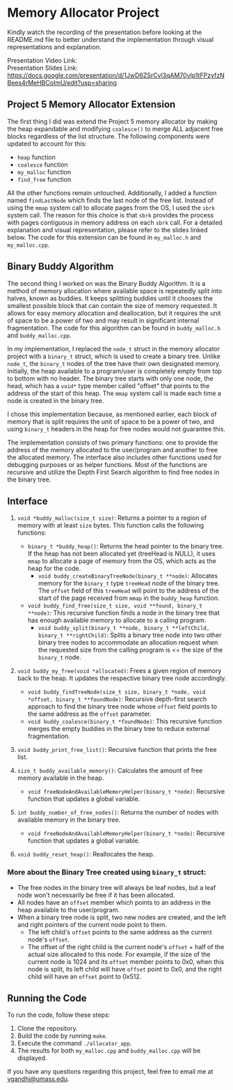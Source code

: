 # Memory Allocator Project

Kindly watch the recording of the presentation before looking at the README.md file to better understand the implementation through visual representations and explanation.

Presentation Video Link:\
Presentation Slides Link: https://docs.google.com/presentation/d/1JwD6ZSrCvl3qAM70vlp1tFPzyfzNBees4rMeHBCoImU/edit?usp=sharing

## Project 5 Memory Allocator Extension

The first thing I did was extend the Project 5 memory allocator by making the heap expandable and modifying `coalesce()` to merge ALL adjacent free blocks regardless of the list structure. The following components were updated to account for this:

- `heap` function
- `coalesce` function
- `my_malloc` function
- `find_free` function

All the other functions remain untouched. Additionally, I added a function named `findLastNode` which finds the last node of the free list. Instead of using the `mmap` system call to allocate pages from the OS, I used the `sbrk` system call. The reason for this choice is that `sbrk` provides the process with pages contiguous in memory address on each `sbrk` call. For a detailed explanation and visual representation, please refer to the slides linked below. The code for this extension can be found in `my_malloc.h` and `my_malloc.cpp`.

## Binary Buddy Algorithm

The second thing I worked on was the Binary Buddy Algorithm. It is a method of memory allocation where available space is repeatedly split into halves, known as buddies. It keeps splitting buddies until it chooses the smallest possible block that can contain the size of memory requested. It allows for easy memory allocation and deallocation, but it requires the unit of space to be a power of two and may result in significant internal fragmentation. The code for this algorithm can be found in `buddy_malloc.h` and `buddy_malloc.cpp`.

In my implementation, I replaced the `node_t` struct in the memory allocator project with a `binary_t` struct, which is used to create a binary tree. Unlike `node_t`, the `binary_t` nodes of the tree have their own designated memory. Initially, the heap available to a program/user is completely empty from top to bottom with no header. The binary tree starts with only one node, the head, which has a `void*` type member called "offset" that points to the address of the start of this heap. The `mmap` system call is made each time a node is created in the binary tree.

I chose this implementation because, as mentioned earlier, each block of memory that is split requires the unit of space to be a power of two, and using `binary_t` headers in the heap for free nodes would not guarantee this.

The implementation consists of two primary functions: one to provide the address of the memory allocated to the user/program and another to free the allocated memory. The interface also includes other functions used for debugging purposes or as helper functions. Most of the functions are recursive and utilize the Depth First Search algorithm to find free nodes in the binary tree.

## Interface

1. `void *buddy_malloc(size_t size)`: Returns a pointer to a region of memory with at least `size` bytes. This function calls the following functions:
    - `binary_t *buddy_heap()`: Returns the head pointer to the binary tree. If the heap has not been allocated yet (treeHead is NULL), it uses `mmap` to allocate a page of memory from the OS, which acts as the heap for the code.
        - `void buddy_createBinaryTreeNode(binary_t **node)`: Allocates memory for the `binary_t` type `treeHead` node of the binary tree. The `offset` field of this `treeHead` will point to the address of the start of the page received from `mmap` in the `buddy_heap` function.
    - `void buddy_find_free(size_t size, void **found, binary_t **node)`: This recursive function finds a node in the binary tree that has enough available memory to allocate to a calling program.
        - `void buddy_split(binary_t **node, binary_t **leftChild, binary_t **rightChild)`: Splits a binary tree node into two other binary tree nodes to accommodate an allocation request when the requested size from the calling program is <= the size of the `binary_t` node.

2. `void buddy_my_free(void *allocated)`: Frees a given region of memory back to the heap. It updates the respective binary tree node accordingly.
    - `void buddy_findTreeNode(size_t size, binary_t *node, void *offset, binary_t **foundNode)`: Recursive depth-first search approach to find the binary tree node whose `offset` field points to the same address as the `offset` parameter.
    - `void buddy_coalesce(binary_t *foundNode)`: This recursive function merges the empty buddies in the binary tree to reduce external fragmentation.

3. `void buddy_print_free_list()`: Recursive function that prints the free list.

4. `size_t buddy_available_memory()`: Calculates the amount of free memory available in the heap.
    - `void freeNodeAndAvailableMemoryHelper(binary_t *node)`: Recursive function that updates a global variable.

5. `int buddy_number_of_free_nodes()`: Returns the number of nodes with available memory in the binary tree.
    - `void freeNodeAndAvailableMemoryHelper(binary_t *node)`: Recursive function that updates a global variable.

6. `void buddy_reset_heap()`: Reallocates the heap.



### More about the Binary Tree created using `binary_t` struct:

- The free nodes in the binary tree will always be leaf nodes, but a leaf node won't necessarily be free if it has been allocated.
- All nodes have an `offset` member which points to an address in the heap available to the user/program.
- When a binary tree node is split, two new nodes are created, and the left and right pointers of the current node point to them.
  - The left child's `offset` points to the same address as the current node's `offset`.
  - The offset of the right child is the current node's `offset` + half of the actual size allocated to this node. For example, if the size of the current node is 1024 and its `offset` member points to 0x0, when this node is split, its left child will have `offset` point to 0x0, and the right child will have an `offset` point to 0x512.

## Running the Code

To run the code, follow these steps:

1. Clone the repository.
2. Build the code by running `make`.
3. Execute the command `./allocator_app`.
4. The results for both `my_malloc.cpp` and `buddy_malloc.cpp` will be displayed.

If you have any questions regarding this project, feel free to email me at vgandhi@umass.edu.
